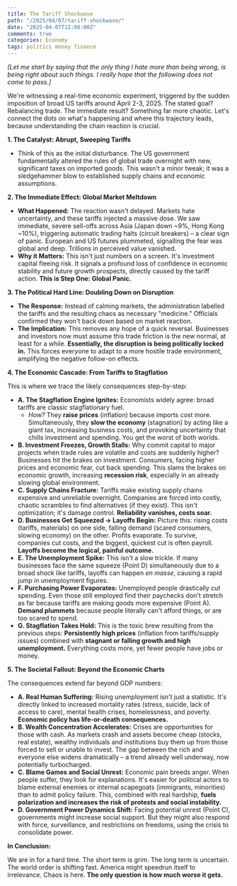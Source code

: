 ```yaml
---
title: The Tariff Shockwave
path: "/2025/04/07/tariff-shockwave/"
date: "2025-04-07T12:00:00Z"
comments: true
categories: Economy
tags: politics money finance
---
```


_[Let me start by saying that the only thing I hate more than being wrong, is being right about such things. I really hope that the following does not come to pass.]_

We're witnessing a real-time economic experiment, triggered by the sudden imposition of broad US tariffs around April 2-3, 2025. The stated goal? Rebalancing trade. The immediate result? Something far more chaotic. Let's connect the dots on what's happening and where this trajectory leads, because understanding the chain reaction is crucial.

**1. The Catalyst: Abrupt, Sweeping Tariffs**

- Think of this as the initial disturbance. The US government fundamentally altered the rules of global trade overnight with new, significant taxes on imported goods. This wasn't a minor tweak; it was a sledgehammer blow to established supply chains and economic assumptions.

**2. The Immediate Effect: Global Market Meltdown**

- **What Happened:** The reaction wasn't delayed. Markets hate uncertainty, and these tariffs injected a massive dose. We saw immediate, severe sell-offs across Asia (Japan down ~9%, Hong Kong ~10%), triggering automatic trading halts (circuit breakers) – a clear sign of panic. European and US futures plummeted, signalling the fear was global and deep. Trillions in perceived value vanished.
- **Why it Matters:** This isn't just numbers on a screen. It's investment capital fleeing risk. It signals a profound loss of confidence in economic stability and future growth prospects, directly caused by the tariff action. **This is Step One: Global Panic.**

**3. The Political Hard Line: Doubling Down on Disruption**

- **The Response:** Instead of calming markets, the administration labelled the tariffs and the resulting chaos as necessary "medicine." Officials confirmed they won't back down based on market reaction.
- **The Implication:** This removes any hope of a quick reversal. Businesses and investors now must assume this trade friction is the new normal, at least for a while. **Essentially, the disruption is being politically locked in.** This forces everyone to adapt to a more hostile trade environment, amplifying the negative follow-on effects.

**4. The Economic Cascade: From Tariffs to Stagflation**

This is where we trace the likely consequences step-by-step:

- **A. The Stagflation Engine Ignites:** Economists widely agree: broad tariffs are classic stagflationary fuel.
  - _How?_ They **raise prices** (inflation) because imports cost more. Simultaneously, they **slow the economy** (stagnation) by acting like a giant tax, increasing business costs, and provoking uncertainty that chills investment and spending. You get the worst of both worlds.
- **B. Investment Freezes, Growth Stalls:** Why commit capital to major projects when trade rules are volatile and costs are suddenly higher? Businesses hit the brakes on investment. Consumers, facing higher prices and economic fear, cut back spending. This slams the brakes on economic growth, increasing **recession risk**, especially in an already slowing global environment.
- **C. Supply Chains Fracture:** Tariffs make existing supply chains expensive and unreliable overnight. Companies are forced into costly, chaotic scrambles to find alternatives (if they exist). This isn't optimization; it's damage control. **Reliability vanishes, costs soar.**
- **D. Businesses Get Squeezed -> Layoffs Begin:** Picture this: rising costs (tariffs, materials) on one side, falling demand (scared consumers, slowing economy) on the other. Profits evaporate. To survive, companies cut costs, and the biggest, quickest cut is often payroll. **Layoffs become the logical, painful outcome.**
- **E. The Unemployment Spike:** This isn't a slow trickle. If many businesses face the same squeeze (Point D) simultaneously due to a broad shock like tariffs, layoffs can happen _en masse_, causing a rapid jump in unemployment figures.
- **F. Purchasing Power Evaporates:** Unemployed people drastically cut spending. Even those still employed find their paychecks don't stretch as far because tariffs are making goods more expensive (Point A). **Demand plummets** because people literally can't afford things, or are too scared to spend.
- **G. Stagflation Takes Hold:** This is the toxic brew resulting from the previous steps: **Persistently high prices** (inflation from tariffs/supply issues) combined with **stagnant or falling growth and high unemployment.** Everything costs more, yet fewer people have jobs or money.

**5. The Societal Fallout: Beyond the Economic Charts**

The consequences extend far beyond GDP numbers:

- **A. Real Human Suffering:** Rising unemployment isn't just a statistic. It's directly linked to increased mortality rates (stress, suicide, lack of access to care), mental health crises, homelessness, and poverty. **Economic policy has life-or-death consequences.**
- **B. Wealth Concentration Accelerates:** Crises are opportunities for those with cash. As markets crash and assets become cheap (stocks, real estate), wealthy individuals and institutions buy them up from those forced to sell or unable to invest. The gap between the rich and everyone else widens dramatically – a trend already well underway, now potentially turbocharged.
- **C. Blame Games and Social Unrest:** Economic pain breeds anger. When people suffer, they look for explanations. It's easier for political actors to blame external enemies or internal scapegoats (immigrants, minorities) than to admit policy failure. This, combined with real hardship, **fuels polarization and increases the risk of protests and social instability.**
- **D. Government Power Dynamics Shift:** Facing potential unrest (Point C), governments might increase social support. But they might also respond with force, surveillance, and restrictions on freedoms, using the crisis to consolidate power.

**In Conclusion:**

We are in for a hard time. The short term is grim. The long term is uncertain. The world order is shifting fast. America might speedrun itself to irrelevance. Chaos is here.
**The only question is how much worse it gets.**
